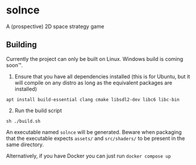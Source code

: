 # solnce
A (prospective) 2D space strategy game

## Building
Currently the project can only be built on Linux. Windows build is coming soon™.
1. Ensure that you have all dependencies installed (this is for Ubuntu, but it will compile on any distro as long as the equivalent packages are installed)
```
apt install build-essential clang cmake libsdl2-dev libc6 libc-bin
```
2. Run the build script
```
sh ./build.sh
```
An executable named `solnce` will be generated. Beware when packaging that the executable expects `assets/` and `src/shaders/` to be present in the same directory.

Alternatively, if you have Docker you can just run `docker compose up`
